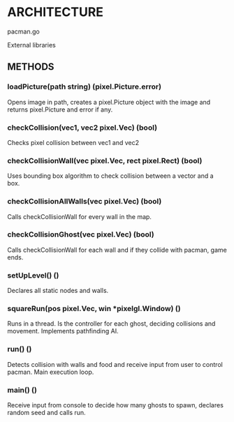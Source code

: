 # ARCHITECTURE

pacman.go


External libraries

## METHODS
### loadPicture(path string) (pixel.Picture.error)
Opens image in path, creates a pixel.Picture object with the image and returns pixel.Picture and error if any.

### checkCollision(vec1, vec2 pixel.Vec) (bool)
Checks pixel collision between vec1 and vec2

### checkCollisionWall(vec pixel.Vec, rect pixel.Rect) (bool) 
Uses bounding box algorithm to check collision between a vector and a box.

### checkCollisionAllWalls(vec pixel.Vec) (bool)
Calls checkCollisionWall for every wall in the map.

### checkCollisionGhost(vec pixel.Vec) (bool)
Calls checkCollisionWall for each wall and if they collide with pacman, game ends.

### setUpLevel() ()
Declares all static nodes and walls.

### squareRun(pos pixel.Vec, win *pixelgl.Window) ()
Runs in a thread. Is the controller for each ghost, deciding collisions and movement. Implements pathfinding AI.

### run() ()
Detects collision with walls and food and receive input from user to control pacman. Main execution loop.

### main() ()
Receive input from console to decide how many ghosts to spawn, declares random seed and calls run.
